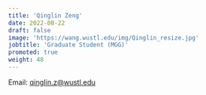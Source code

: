 ```yaml
---
title: 'Qinglin Zeng'
date: 2022-08-22
draft: false
image: 'https://wang.wustl.edu/img/Qinglin_resize.jpg'
jobtitle: 'Graduate Student (MGG)'
promoted: true
weight: 48
---
```

Email: qinglin.z@wustl.edu
